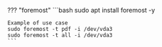 ??? "foremost"
    ```bash
    sudo apt install foremost -y

    Example of use case
    sudo foremost -t pdf -i /dev/vda3
    sudo foremost -t all -i /dev/vda3
    ```